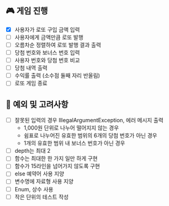 ## 🎮 게임 진행

- [x] 사용자가 로또 구입 금액 입력
- [ ] 사용자에게 금액만큼 로또 발행
- [ ] 오름차순 정렬하여 로또 발행 결과 출력
- [ ] 당첨 번호와 보너스 번호 입력
- [ ] 사용자 번호와 당첨 번호 비교
- [ ] 당첨 내역 출력
- [ ] 수익률 출력 (소수점 둘째 자리 반올림)
- [ ] 로또 게임 종료

## 🎲 예외 및 고려사항

- [ ] 잘못된 입력의 경우 IllegalArgumentException, 에러 메시지 출력
    - 1,000원 단위로 나누어 떨어지지 않는 경우
    - 쉼표로 나누어진 유효한 범위의 6개의 당첨 번호가 아닌 경우
    - 1개의 유효한 범위 내 보너스 번호가 아닌 경우
- [ ] depth는 최대 2
- [ ] 함수는 최대한 한 가지 일만 하게 구현
- [ ] 함수가 15라인을 넘어가지 않도록 구현
- [ ] else 예약어 사용 지양
- [ ] 변수명에 자료형 사용 지양
- [ ] Enum, 상수 사용
- [ ] 작은 단위의 테스트 작성
